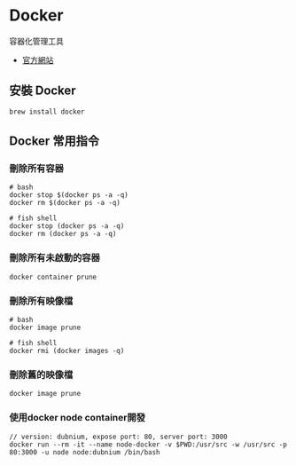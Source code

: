 # Docker

容器化管理工具

- [官方網站](https://www.docker.com/)

## 安裝 Docker

```
brew install docker
```

## Docker 常用指令

### 刪除所有容器

```
# bash
docker stop $(docker ps -a -q)
docker rm $(docker ps -a -q)

# fish shell
docker stop (docker ps -a -q)
docker rm (docker ps -a -q)
```

### 刪除所有未啟動的容器

```
docker container prune
```

### 刪除所有映像檔

```
# bash
docker image prune

# fish shell
docker rmi (docker images -q)
```

### 刪除舊的映像檔

```
docker image prune
```

### 使用docker node container開發

```
// version: dubnium, expose port: 80, server port: 3000
docker run --rm -it --name node-docker -v $PWD:/usr/src -w /usr/src -p 80:3000 -u node node:dubnium /bin/bash
```
